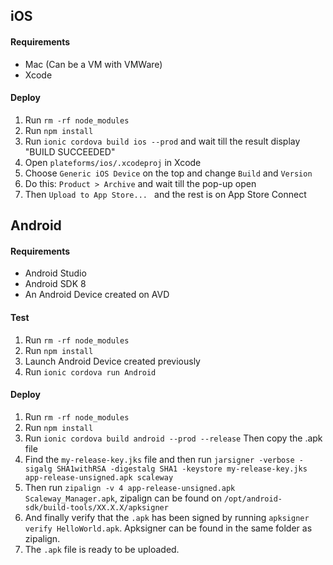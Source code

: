 ## iOS

#### Requirements

- Mac (Can be a VM with VMWare)
- Xcode

#### Deploy

1. Run `rm -rf node_modules`
2. Run `npm install`
3. Run `ionic cordova build ios --prod` and wait till the result display "BUILD SUCCEEDED"
4. Open `plateforms/ios/.xcodeproj` in Xcode
5. Choose `Generic iOS Device` on the top and change `Build` and `Version`
6. Do this: `Product > Archive` and wait till the pop-up open
7. Then `Upload to App Store... ` and the rest is on App Store Connect

## Android

#### Requirements

- Android Studio
- Android SDK 8
- An Android Device created on AVD

#### Test

1. Run `rm -rf node_modules`
2. Run `npm install`
3. Launch Android Device created previously
4. Run `ionic cordova run Android`

#### Deploy

1. Run `rm -rf node_modules`
2. Run `npm install`
3. Run `ionic cordova build android --prod --release` Then copy the .apk file
4. Find the `my-release-key.jks` file and then run `jarsigner -verbose -sigalg SHA1withRSA -digestalg SHA1 -keystore my-release-key.jks app-release-unsigned.apk scaleway`
5. Then run `zipalign -v 4 app-release-unsigned.apk Scaleway_Manager.apk`, zipalign can be found on `/opt/android-sdk/build-tools/XX.X.X/apksigner`
6. And finally verify that the `.apk` has been signed by running `apksigner verify HelloWorld.apk`. Apksigner can be found in the same folder as zipalign.
7. The `.apk` file is ready to be uploaded.
